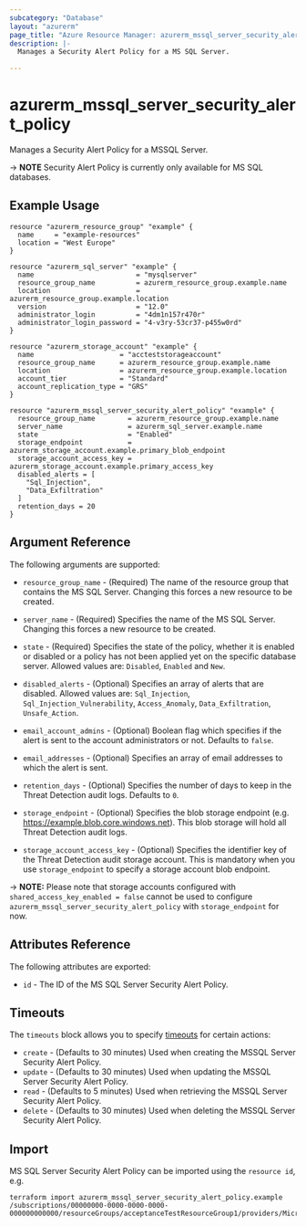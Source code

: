 ```yaml
---
subcategory: "Database"
layout: "azurerm"
page_title: "Azure Resource Manager: azurerm_mssql_server_security_alert_policy"
description: |-
  Manages a Security Alert Policy for a MS SQL Server.

---
```


# azurerm_mssql_server_security_alert_policy

Manages a Security Alert Policy for a MSSQL Server.

-> **NOTE** Security Alert Policy is currently only available for MS SQL databases.

## Example Usage

```hcl
resource "azurerm_resource_group" "example" {
  name     = "example-resources"
  location = "West Europe"
}

resource "azurerm_sql_server" "example" {
  name                         = "mysqlserver"
  resource_group_name          = azurerm_resource_group.example.name
  location                     = azurerm_resource_group.example.location
  version                      = "12.0"
  administrator_login          = "4dm1n157r470r"
  administrator_login_password = "4-v3ry-53cr37-p455w0rd"
}

resource "azurerm_storage_account" "example" {
  name                     = "accteststorageaccount"
  resource_group_name      = azurerm_resource_group.example.name
  location                 = azurerm_resource_group.example.location
  account_tier             = "Standard"
  account_replication_type = "GRS"
}

resource "azurerm_mssql_server_security_alert_policy" "example" {
  resource_group_name        = azurerm_resource_group.example.name
  server_name                = azurerm_sql_server.example.name
  state                      = "Enabled"
  storage_endpoint           = azurerm_storage_account.example.primary_blob_endpoint
  storage_account_access_key = azurerm_storage_account.example.primary_access_key
  disabled_alerts = [
    "Sql_Injection",
    "Data_Exfiltration"
  ]
  retention_days = 20
}
```

## Argument Reference

The following arguments are supported:

* `resource_group_name` - (Required) The name of the resource group that contains the MS SQL Server. Changing this forces a new resource to be created.

* `server_name` - (Required) Specifies the name of the MS SQL Server. Changing this forces a new resource to be created.

* `state` - (Required) Specifies the state of the policy, whether it is enabled or disabled or a policy has not been applied yet on the specific database server. Allowed values are: `Disabled`, `Enabled` and `New`.

* `disabled_alerts` - (Optional) Specifies an array of alerts that are disabled. Allowed values are: `Sql_Injection`, `Sql_Injection_Vulnerability`, `Access_Anomaly`, `Data_Exfiltration`, `Unsafe_Action`.

* `email_account_admins` - (Optional) Boolean flag which specifies if the alert is sent to the account administrators or not. Defaults to `false`.

* `email_addresses` - (Optional) Specifies an array of email addresses to which the alert is sent.

* `retention_days` - (Optional) Specifies the number of days to keep in the Threat Detection audit logs. Defaults to `0`.

* `storage_endpoint` - (Optional) Specifies the blob storage endpoint (e.g. <https://example.blob.core.windows.net>). This blob storage will hold all Threat Detection audit logs.

* `storage_account_access_key` - (Optional) Specifies the identifier key of the Threat Detection audit storage account. This is mandatory when you use `storage_endpoint` to specify a storage account blob endpoint.

-> **NOTE:**  Please note that storage accounts configured with `shared_access_key_enabled = false` cannot be used to configure `azurerm_mssql_server_security_alert_policy` with `storage_endpoint` for now.

## Attributes Reference

The following attributes are exported:

* `id` - The ID of the MS SQL Server Security Alert Policy.

## Timeouts

The `timeouts` block allows you to specify [timeouts](https://www.terraform.io/language/resources/syntax#operation-timeouts) for certain actions:

* `create` - (Defaults to 30 minutes) Used when creating the MSSQL Server Security Alert Policy.
* `update` - (Defaults to 30 minutes) Used when updating the MSSQL Server Security Alert Policy.
* `read` - (Defaults to 5 minutes) Used when retrieving the MSSQL Server Security Alert Policy.
* `delete` - (Defaults to 30 minutes) Used when deleting the MSSQL Server Security Alert Policy.

## Import

MS SQL Server Security Alert Policy can be imported using the `resource id`, e.g.

```shell
terraform import azurerm_mssql_server_security_alert_policy.example  /subscriptions/00000000-0000-0000-0000-000000000000/resourceGroups/acceptanceTestResourceGroup1/providers/Microsoft.Sql/servers/mssqlserver/securityAlertPolicies/Default
```
